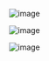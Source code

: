 ![image](https://github.com/user-attachments/assets/ee135d0b-2025-4e92-b33a-3abc6d6e0966)

![image](https://github.com/user-attachments/assets/d3828c77-fe25-4ef8-a045-58f648689e33)

![image](https://github.com/user-attachments/assets/69d6980d-53b5-4c29-8158-29b915d9d0b3)



 
 
